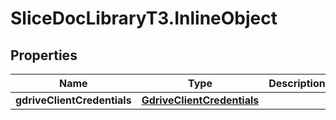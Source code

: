 # SliceDocLibraryT3.InlineObject

## Properties

Name | Type | Description | Notes
------------ | ------------- | ------------- | -------------
**gdriveClientCredentials** | [**GdriveClientCredentials**](GdriveClientCredentials.md) |  | [optional] 


